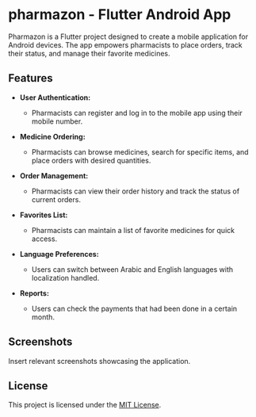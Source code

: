 # pharmazon - Flutter Android App

Pharmazon is a Flutter project designed to create a mobile application for Android devices. The app empowers pharmacists to place orders, track their status, and manage their favorite medicines.

## Features

- **User Authentication:**
  - Pharmacists can register and log in to the mobile app using their mobile number.

- **Medicine Ordering:**
  - Pharmacists can browse medicines, search for specific items, and place orders with desired quantities.

- **Order Management:**
  - Pharmacists can view their order history and track the status of current orders.

- **Favorites List:**
  - Pharmacists can maintain a list of favorite medicines for quick access.

- **Language Preferences:**
  - Users can switch between Arabic and English languages with localization handled.

- **Reports:**
  - Users can check the payments that had been done in a certain month.  

## Screenshots

Insert relevant screenshots showcasing the application.

## License

This project is licensed under the [MIT License](LICENSE).

